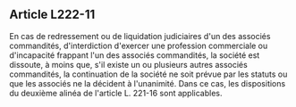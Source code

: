 Article L222-11
----
En cas de redressement ou de liquidation judiciaires d'un des associés
commandités, d'interdiction d'exercer une profession commerciale ou d'incapacité
frappant l'un des associés commandités, la société est dissoute, à moins que,
s'il existe un ou plusieurs autres associés commandités, la continuation de la
société ne soit prévue par les statuts ou que les associés ne la décident à
l'unanimité. Dans ce cas, les dispositions du deuxième alinéa de l'article L.
221-16 sont applicables.
